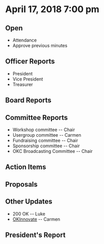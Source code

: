 # April 17, 2018 7:00 pm

## Open
* Attendance
* Approve previous minutes

## Officer Reports
* President
* Vice President
* Treasurer

## Board Reports

## Committee Reports

* Workshop committee -- Chair
* Usergroup committee -- Carmen
* Fundraising committee -- Chair
* Sponsorship committee -- Chair
* OKC Broadcasting Committee -- Chair

## Action Items

## Proposals

## Other Updates
* 200 OK -- Luke
* [OKInnovate](https://www.okinnovate.com/) -- Carmen

## President's Report 
